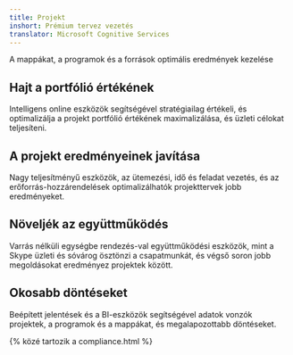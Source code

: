 ```yaml
---
title: Projekt
inshort: Prémium tervez vezetés
translator: Microsoft Cognitive Services
---
```


A mappákat, a programok és a források optimális eredmények kezelése

## Hajt a portfólió értékének
Intelligens online eszközök segítségével stratégiailag értékeli, és optimalizálja a projekt portfólió értékének maximalizálása, és üzleti célokat teljesíteni. 

## A projekt eredményeinek javítása
Nagy teljesítményű eszközök, az ütemezési, idő és feladat vezetés, és az erőforrás-hozzárendelések optimalizálhatók projekttervek jobb eredményeket. 

## Növeljék az együttműködés
Varrás nélküli egységbe rendezés-val együttműködési eszközök, mint a Skype üzleti és sóvárog ösztönzi a csapatmunkát, és végső soron jobb megoldásokat eredményez projektek között. 

## Okosabb döntéseket 
Beépített jelentések és a BI-eszközök segítségével adatok vonzók projektek, a programok és a mappákat, és megalapozottabb döntéseket. 

{% közé tartozik a compliance.html %}



